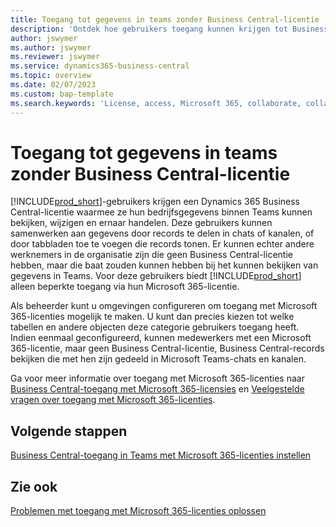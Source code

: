 ```yaml
---
title: Toegang tot gegevens in teams zonder Business Central-licentie
description: 'Ontdek hoe gebruikers toegang kunnen krijgen tot Business Central-gegevens in Microsoft Teams-chats en kanalen, met enkel een Microsoft 365-licentie, en zonder Business Central-licentie.'
author: jswymer
ms.author: jswymer
ms.reviewer: jswymer
ms.service: dynamics365-business-central
ms.topic: overview
ms.date: 02/07/2023
ms.custom: bap-template
ms.search.keywords: 'License, access, Microsoft 365, collaborate, collaboration, Teams, Microsoft Teams'
---
```


# <a name="access-data-in-teams-without-business-central-license"></a><a name="access-data-in-teams-without-business-central-license"></a>Toegang tot gegevens in teams zonder Business Central-licentie

[!INCLUDE[prod_short](includes/prod_short.md)]-gebruikers krijgen een Dynamics 365 Business Central-licentie waarmee ze hun bedrijfsgegevens binnen Teams kunnen bekijken, wijzigen en ernaar handelen. Deze gebruikers kunnen samenwerken aan gegevens door records te delen in chats of kanalen, of door tabbladen toe te voegen die records tonen. Er kunnen echter andere werknemers in de organisatie zijn die geen Business Central-licentie hebben, maar die baat zouden kunnen hebben bij het kunnen bekijken van gegevens in Teams. Voor deze gebruikers biedt [!INCLUDE[prod_short](includes/prod_short.md)] alleen beperkte toegang via hun Microsoft 365-licentie.  

Als beheerder kunt u omgevingen configureren om toegang met Microsoft 365-licenties mogelijk te maken. U kunt dan precies kiezen tot welke tabellen en andere objecten deze categorie gebruikers toegang heeft. Indien eenmaal geconfigureerd, kunnen medewerkers met een Microsoft 365-licentie, maar geen Business Central-licentie, Business Central-records bekijken die met hen zijn gedeeld in Microsoft Teams-chats en kanalen.

Ga voor meer informatie over toegang met Microsoft 365-licenties naar [Business Central-toegang met Microsoft 365-licensies](admin-access-with-m365-license.md) en [Veelgestelde vragen over toegang met Microsoft 365-licenties](admin-access-with-m365-license-faq.md).

## <a name="next-steps"></a><a name="next-steps"></a>Volgende stappen

[Business Central-toegang in Teams met Microsoft 365-licenties instellen](admin-access-with-m365-license-setup.md)  

## <a name="see-also"></a><a name="see-also"></a>Zie ook

[Problemen met toegang met Microsoft 365-licenties oplossen](admin-access-with-m365-license-troubleshooting.md)  
